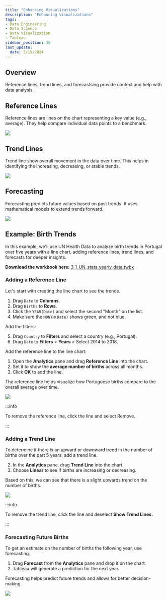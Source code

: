 ```yaml
---
title: "Enhancing Visualizations"
description: "Enhancing Visualizations"
tags: 
- Data Engineering
- Data Science
- Data Visualization
- Tableau
sidebar_position: 35
last_update:
  date: 5/19/2024
---
```


## Overview

Reference lines, trend lines, and forecastsing provide context and help with data analysis.  

## Reference Lines  

Reference lines are lines on the chart representing a key value (e.g., average). They help compare individual data points to a benchmark.  

<div class="img-center"> 

![](/img/docs/Screenshot-2025-03-09-192446.png)

</div>

## Trend Lines  

Trend line show overall movement in the data over time. This helps in identifying the increasing, decreasing, or stable trends.  

<div class="img-center"> 

![](/img/docs/Screenshot-2025-03-09-192511.png)

</div>


## Forecasting  

Forecasting predicts future values based on past trends. It uses mathematical models to extend trends forward.  

<div class="img-center"> 

![](/img/docs/Screenshot-2025-03-09-192532.png)

</div>

## Example: Birth Trends 

In this example, we'll use UN Health Data to analyze birth trends in Portugal over five years with a line chart, adding reference lines, trend lines, and forecasts for deeper insights.

**Download the workbook here:** [3_1_UN_stats_yearly_data.twbx](https://github.com/joseeden/joeden/tree/master/docs/022-Data-Engineering/051-Tableau/000-Sample-Datasets/001-Introduction-to-Tableau/Workbooks)


### Adding a Reference Line

Let's start with creating the line chart to see the trends.  

1. Drag `Date` to **Columns**.  
2. Drag `Births` to **Rows**.  
3. Click the `YEAR(Date)` and select the second "Month" on the list. 
4. Make sure the `MONTH(Date)` shows green, and not blue.

Add the filters:

5. Drag `Country` to **Filters** and select a country (e.g., Portugal).  
6. Drag `Date` to **Filters** > **Years** > Select 2014 to 2018.

Add the reference line to the line chart:

1. Open the **Analytics** pane and drag **Reference Line** into the chart.  
2. Set it to show the **average number of births** across all months.  
3. Click **OK** to add the line.

The reference line helps visualize how Portuguese births compare to the overall average over time. 

<div class="img-center"> 

![](/gif/docs/snowflake-create-query-sampleee-23.gif)

</div>

:::info 

To remove the reference line, click the line and select Remove.

:::

### Adding a Trend Line  

To determine if there is an upward or downward trend in the number of births over the part 5 years, add a trend line.

2. In the **Analytics** pane, drag **Trend Line** into the chart.  
3. Choose **Linear** to see if births are increasing or decreasing.  

Based on this, we can see that there is a slight upwards trend on the number of births. 

<div class="img-center"> 

![](/gif/docs/snowflake-create-query-sampleee-24.gif)

</div>

:::info 

To remove the trend line, click the line and deselect **Show Trend Lines.**

:::

### Forecasting Future Births  

To get an estimate on the number of births the following year, use forecasting. 

1. Drag **Forecast** from the **Analytics** pane and drop it on the chart.  
2. Tableau will generate a prediction for the next year.

Forecasting helps predict future trends and allows for better decision-making.

<div class="img-center"> 

![](/gif/docs/snowflake-create-query-sampleee-25.gif)

</div>
